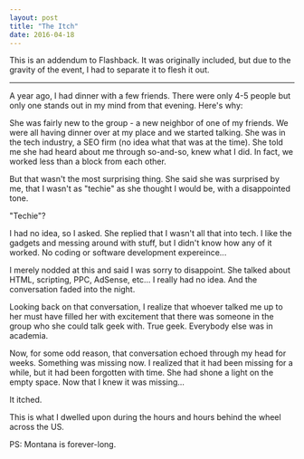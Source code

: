 ```yaml
---
layout: post
title: "The Itch"
date: 2016-04-18
---
```


This is an addendum to Flashback. It was originally included, but due to the gravity of the event, I had to separate it to flesh it out.
***
A year ago, I had dinner with a few friends. There were only 4-5 people but only one stands out in my mind from that evening. Here's why:

She was fairly new to the group - a new neighbor of one of my friends. We were all having dinner over at my place and we started talking. She was in the tech industry, a SEO firm (no idea what that was at the time). She told me she had heard about me through so-and-so, knew what I did. In fact, we worked less than a block from each other.

But that wasn't the most surprising thing. She said she was surprised by me, that I wasn't as "techie" as she thought I would be, with  a disappointed tone.

"Techie"?

I had no idea, so I asked. She replied that I wasn't all that into tech. I like the gadgets and messing around with stuff, but I didn't know how any of it worked. No coding or software development expereince...

I merely nodded at this and said I was sorry to disappoint. She talked about HTML, scripting, PPC, AdSense, etc... I really had no idea. And the conversation faded into the night.

Looking back on that conversation, I realize that whoever talked me up to her must have filled her with excitement that there was someone in the group who she could talk geek with. True geek. Everybody else was in academia.

Now, for some odd reason, that conversation echoed through my head for weeks. Something was missing now. I realized that it had been missing for a while, but it had been forgotten with time. She had shone a light on the empty space. Now that I knew it was missing...

It itched.



This is what I dwelled upon during the hours and hours behind the wheel across the US.



PS: Montana is forever-long.
